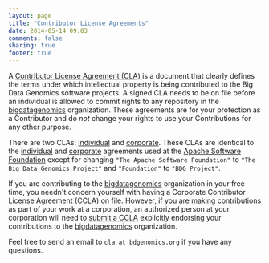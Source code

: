 ```yaml
---
layout: page
title: "Contributor License Agreements"
date: 2014-05-14 09:03
comments: false
sharing: true
footer: true
---
```


A [Contributor License Agreement (CLA)](http://oss-watch.ac.uk/resources/cla) is a document that clearly defines the terms under which intellectual property
is being contributed to the Big Data Genomics software projects. A signed CLA needs to be on file before an individual
is allowed to commit rights to any repository in the [bigdatagenomics](https://github.com/bigdatagenomics/) organization.
These agreements are for your protection as a Contributor and do *not* change your rights to use your Contributions
for any other purpose.

There are two CLAs: [individual](/cla/individual/) and [corporate](/cla/corporate/). These CLAs are identical to the [individual](http://www.apache.org/licenses/icla.txt)
and [corporate](http://www.apache.org/licenses/cla-corporate.txt) agreements used at the [Apache Software Foundation](http://apache.org/) except for changing
`"The Apache Software Foundation"` to `"The Big Data Genomics Project"` and `"Foundation"` to `"BDG Project"`.

If you are contributing to the [bigdatagenomics](http://github.com/bigdatagenomics/) organization in your free time, you needn't concern yourself
with having a Corporate Contributor License Agreement (CCLA) on file. However, if you are making contributions as
part of your work at a corporation, an authorized person at your corporation will need to [submit a CCLA](/cla/corporate/)
explicitly endorsing your contributions to the [bigdatagenomics](http://github.com/bigdatagenomics/) organization.

Feel free to send an email to `cla at bdgenomics.org` if you have any questions.
